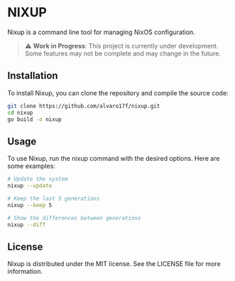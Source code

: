 # NIXUP

Nixup is a command line tool for managing NixOS configuration.

> :warning: **Work in Progress**: This project is currently under development. Some features may not be complete and may change in the future.
## Installation

To install Nixup, you can clone the repository and compile the source code:

```sh
git clone https://github.com/alvaro17f/nixup.git
cd nixup
go build -o nixup
```

## Usage
To use Nixup, run the nixup command with the desired options. Here are some examples:

```sh
# Update the system
nixup --update

# Keep the last 5 generations
nixup --keep 5

# Show the differences between generations
nixup --diff
```

## License
Nixup is distributed under the MIT license. See the LICENSE file for more information.